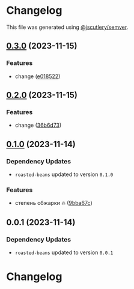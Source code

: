 # Changelog

This file was generated using [@jscutlery/semver](https://github.com/jscutlery/semver).

## [0.3.0](https://github.com/vaagnavanesyan/onyx/compare/ground-coffee-0.2.0...ground-coffee-0.3.0) (2023-11-15)


### Features

* change ([e018522](https://github.com/vaagnavanesyan/onyx/commit/e0185225b9031ad6667db1d06c55cb5bbf02e5b2))

## [0.2.0](https://github.com/vaagnavanesyan/onyx/compare/ground-coffee-0.1.0...ground-coffee-0.2.0) (2023-11-15)


### Features

* change ([36b6d73](https://github.com/vaagnavanesyan/onyx/commit/36b6d73ce5139a9e7298dadc5db40404994cbefe))

## [0.1.0](https://github.com/vaagnavanesyan/onyx/compare/ground-coffee-0.0.1...ground-coffee-0.1.0) (2023-11-14)

### Dependency Updates

* `roasted-beans` updated to version `0.1.0`

### Features

* степень обжарки 🔥 ([9bba67c](https://github.com/vaagnavanesyan/onyx/commit/9bba67c15459caf3485c1bdfdaf453f396545cfd))

## 0.0.1 (2023-11-14)

### Dependency Updates

* `roasted-beans` updated to version `0.0.1`
# Changelog
